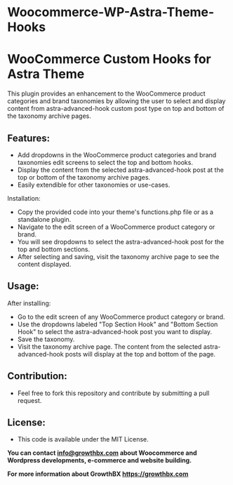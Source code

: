 # Woocommerce-WP-Astra-Theme-Hooks

<h1>WooCommerce Custom Hooks for Astra Theme</h1>

This plugin provides an enhancement to the WooCommerce product categories and brand taxonomies by allowing the user to select and display content from astra-advanced-hook custom post type on top and bottom of the taxonomy archive pages.

<h2>Features:</h2>
<ul>
  <li>Add dropdowns in the WooCommerce product categories and brand taxonomies edit screens to select the top and bottom hooks.</li>
  <li>Display the content from the selected astra-advanced-hook post at the top or bottom of the taxonomy archive pages.</li>
  <li>Easily extendible for other taxonomies or use-cases.</li>
</ul

<h2>Installation:</h2>
<ul>
  <li>Copy the provided code into your theme's functions.php file or as a standalone plugin.</li>
  <li>Navigate to the edit screen of a WooCommerce product category or brand.</li>
  <li>You will see dropdowns to select the astra-advanced-hook post for the top and bottom sections.</li>
  <li>After selecting and saving, visit the taxonomy archive page to see the content displayed.</li>
</ul>

<h2>Usage:</h2>
After installing:
<ul>
  <li>Go to the edit screen of any WooCommerce product category or brand.</li>
  <li>Use the dropdowns labeled "Top Section Hook" and "Bottom Section Hook" to select the astra-advanced-hook post you want to display.</li>
  <li>Save the taxonomy.</li>
  <li>Visit the taxonomy archive page. The content from the selected astra-advanced-hook posts will display at the top and bottom of the page.</li>
</ul>

<h2>Contribution:</h2>
<ul>
  <li>Feel free to fork this repository and contribute by submitting a pull request.</li>
</ul>

<h2>License:</h2>
<ul>
  <li>This code is available under the MIT License.</li>
</ul>

<p><strong>You can contact <a href="mailto:info@growthbx.com">info@growthbx.com</a> about Woocommerce and Wordpress developments, e-commerce and website building.</strong></p>

<p><strong>For more information about GrowthBX <a href="https://growthbx.com">https://growthbx.com</a></strong></p>
